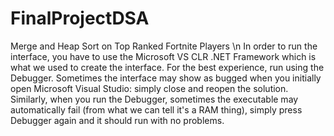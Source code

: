 # FinalProjectDSA
 Merge and Heap Sort on Top Ranked Fortnite Players \n
In order to run the interface, you have to use the Microsoft VS CLR .NET Framework which is what we used to create the interface. For the best experience, run using the Debugger. Sometimes the interface may show as bugged when you initially open Microsoft Visual Studio: simply close and reopen the solution. Similarly, when you run the Debugger, sometimes the executable may automatically fail (from what we can tell it's a RAM thing), simply press Debugger again and it should run with no problems. 
